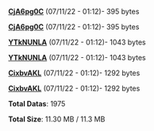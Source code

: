 [**CjA6pg0C**](/data/CjA6pg0C.txt) (07/11/22 - 01:12)- 395 bytes

[**CjA6pg0C**](/data/CjA6pg0C.txt) (07/11/22 - 01:12)- 395 bytes

[**YTkNUNLA**](/data/YTkNUNLA.txt) (07/11/22 - 01:12)- 1043 bytes

[**YTkNUNLA**](/data/YTkNUNLA.txt) (07/11/22 - 01:12)- 1043 bytes

[**CixbvAKL**](/data/CixbvAKL.txt) (07/11/22 - 01:12)- 1292 bytes

[**CixbvAKL**](/data/CixbvAKL.txt) (07/11/22 - 01:12)- 1292 bytes

**Total Datas**: 1975

**Total Size**: 11.30 MB / 11.3 MB
